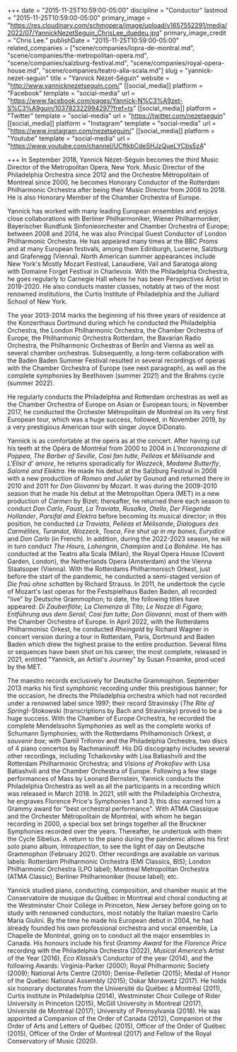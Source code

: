 +++
date = "2015-11-25T10:59:00-05:00"
discipline = "Conductor"
lastmod = "2015-11-25T10:59:00-05:00"
primary_image = "https://res.cloudinary.com/schmopera/image/upload/v1657552291/media/2022/07/YannickNezetSeguin_ChrisLee_duedeu.jpg"
primary_image_credit = "Chris Lee."
publishDate = "2015-11-25T10:59:00-05:00"
related_companies = ["scene/companies/lopra-de-montral.md", "scene/companies/the-metropolitan-opera.md", "scene/companies/salzburg-festival.md", "scene/companies/royal-opera-house.md", "scene/companies/teatro-alla-scala.md"]
slug = "yannick-nezet-seguin"
title = "Yannick Nézet-Séguin"
website = "http://www.yannicknezetseguin.com/"
[[social_media]]
platform = "Facebook"
template = "social-media"
url = "https://www.facebook.com/pages/Yannick-N%C3%A9zet-S%C3%A9guin/103782322994297?fref=ts"
[[social_media]]
platform = "Twitter"
template = "social-media"
url = "https://twitter.com/nezetseguin"
[[social_media]]
platform = "Instagram"
template = "social-media"
url = "https://www.instagram.com/nezetseguin/"
[[social_media]]
platform = "Youtube"
template = "social-media"
url = "https://www.youtube.com/channel/UCftkbCdeSHJzQueLYCbs5zA"

+++
In September 2018, Yannick Nézet-Séguin becomes the third Music Director of the Metropolitan Opera, New York. Music Director of the Philadelphia Orchestra since 2012 and the Orchestre Métropolitain of Montreal since 2000, he becomes Honorary Conductor of the Rotterdam Philharmonic Orchestra after being their Music Director from 2008 to 2018. He is also Honorary Member of the Chamber Orchestra of Europe.

Yannick has worked with many leading European ensembles and enjoys close collaborations with Berliner Philharmoniker, Wiener Philharmoniker, Bayerischer Rundfunk Sinfonieorchester and Chamber Orchestra of Europe; between 2008 and 2014, he was also Principal Guest Conductor of London Philharmonic Orchestra. He has appeared many times at the BBC Proms and at many European festivals, among them Edinburgh, Lucerne, Salzburg and Grafenegg (Vienna). North American summer appearances include New York's Mostly Mozart Festival, Lanaudiere, Vail and Saratoga along with Domaine Forget Festival in Charlevoix. With the Philadelphia Orchestra, he goes regularly to Carnegie Hall where he has been Perspectives Artist in 2019-2020. He also conducts master classes, notably at two of the most renowned institutions, the Curtis Institute of Philadelphia and the Julliard School of New York.

The year 2013-2014 marks the beginning of his three years of residence at the Konzerthaus Dortmund during which he conducted the Philadelphia Orchestra, the London Philharmonic Orchestra, the Chamber Orchestra of Europe, the Philharmonic Orchestra Rotterdam, the Bavarian Radio Orchestra, the Philharmonic Orchestras of Berlin and Vienna as well as several chamber orchestras. Subsequently, a long-term collaboration with the Baden Baden Summer Festival resulted in several recordings of operas with the Chamber Orchestra of Europe (see next paragraph), as well as the complete symphonies by Beethoven (summer 2021) and the Brahms cycle (summer 2022).

He regularly conducts the Philadelphia and Rotterdam orchestras as well as the Chamber Orchestra of Europe on Asian or European tours; in November 2017, he conducted the Orchester Métropolitain de Montréal on its very first European tour, which was a huge success, followed, in November 2019, by a very prestigious American tour with singer Joyce DiDonato.

Yannick is as comfortable at the opera as at the concert. After having cut his teeth at the Opéra de Montréal from 2000 to 2004 in _L'Incoronazione di Poppea_, _The Barber of Seville_, _Cosi fan tutte_, _Pelléas et Mélisande_ and _L'Elisir d' amore_, he returns sporadically for _Wozzeck_, _Madame Butterfly_, _Salomé and Elektra_. He made his debut at the Salzburg Festival in 2008 with a new production of _Romeo and Juliet_ by Gounod and returned there in 2010 and 2011 for _Don Giovanni_ by Mozart. It was during the 2009-2010 season that he made his debut at the Metropolitan Opera (MET) in a new production of _Carmen_ by Bizet; thereafter, he returned there each season to conduct _Don Carlo_, _Faust_, _La Traviata_, _Rusalka_, _Otello_, _Der Fliegende Hollander_, _Parsifal and Elektra_ before becoming its musical director; in this position, he conducted _La Traviata_, _Pelléas et Mélisande_, _Dialogues des Carmélites_, _Turandot_, _Wozzeck_, _Tosca_, _Fire shut up in my bones_, _Eurydice_ and _Don Carlo_ (in French). In addition, during the 2022-2023 season, he will in turn conduct _The Hours_, _Lohengrin_, _Champion_ and _La Bohême_. He has conducted at the Teatro alla Scala (Milan), the Royal Opera House (Covent Garden, London), the Netherlands Opera (Amsterdam) and the Vienna Staatsoper (Vienna). With the Rotterdams Philharmonisch Orkest, just before the start of the pandemic, he conducted a semi-staged version of _Die fraù ohne schatten_ by Richard Strauss. In 2011, he undertook the cycle of Mozart's last operas for the Festspielhaus Baden Baden, all recorded "live" by Deutsche Grammophon; to date, the following titles have appeared: _Di Zauberflöte_; _La Clemenza di Tito_; _Le Nozze di Figaro_; _Entführung aus dem Serail_; _Cosi fan tutte_; _Don Giovanni_, most of them with the Chamber Orchestra of Europe. In April 2022, with the Rotterdams Philharmonisc Orkest, he conducted _Rheingold_ by Richard Wagner in concert version during a tour in Rotterdam, Paris, Dortmund and Baden Baden which drew the highest praise to the entire production. Several films or sequences have been shot on his career, the most complete, released in 2021, entitled "Yannick, an Artist's Journey" by Susan Froamke, prod uced  
by the MET.

The maestro records exclusively for Deutsche Grammophon. September 2013 marks his first symphonic recording under this prestigious banner; for the occasion, he directs the Philadelphia orchestra which had not recorded under a renowned label since 1997; their record Stravinsky (_The Rite of Spring_)-Stokowski (transcriptions by Bach and Stravinsky) proved to be a huge success. With the Chamber of Europe Orchestra, he recorded the complete Mendelssohn Symphonies as well as the complete works of Schumann Symphonies; with the Rotterdams Philhamonisch Orkest, _a souvenir box_; with Daniil Trifonov and the Philadelphia Orchestra, two discs of 4 piano concertos by Rachmaninoff. His DG discography includes several other recordings, including Tchaikovsky with Lisa Batiashvili and the Rotterdam Philharmonic Orchestra; and _Visions of Prokofiev_ with Lisa Batiashvili and the Chamber Orchestra of Europe. Following a few stage performances of Mass by Leonard Bernstein, Yannick conducts the Philadelphia Orchestra as well as all the participants in a recording which was released in March 2018. In 2021, still with the Philadelphia Orchestra, he engraves Florence Price's Symphonies 1 and 3; this disc earned him a Grammy award for "best orchestral performance". With ATMA Classique and the Orchester Métropolitain de Montréal, with whom he began recording in 2000, a special box set brings together all the Bruckner Symphonies recorded over the years. Thereafter, he undertook with them the Cycle Sibelius. A return to the piano during the pandemic allows his first solo piano album, _Introspection_, to see the light of day on Deutsche Grammophon (February 2021). Other recordings are available on various labels: Rotterdam Philharmonic Orchestra (EMI Classics, BIS); London Philharmonic Orchestra (LPO label); Montreal Metropolitan Orchestra (ATMA Classic); Berliner Philharmoniker (house label); etc.

Yannick studied piano, conducting, composition, and chamber music at the Conservatoire de musique du Québec in Montreal and choral conducting at the Westminster Choir College in Princeton, New Jersey before going on to study with renowned conductors, most notably the Italian maestro Carlo Maria Giulini. By the time he made his European debut in 2004, he had already founded his own professional orchestra and vocal ensemble, La Chapelle de Montréal, going on to conduct all the major ensembles in Canada. His honours include his first _Grammy Award_ for the _Florence Price_ recording with the Philadelphia Orchestra (2022), _Musical America_’s Artist of the Year (2016), _Eco Klassik_’s Conductor of the year (2014), and the following Awards: Virginia-Parker (2000); Royal Philharmonic Society (2009); National Arts Centre (2010); Denise-Pelletier (2015); Medal of Honor of the Quebec National Assembly (2015); Oskar Morawetz (2017). He holds six honorary doctorates from the Université du Québec à Montréal (2011), Curtis Institute in Philadelphia (2014), Westminster Choir College of Rider University in Princeton (2015), McGill University in Montreal (2017), Université de Montréal (2017); University of Pennsylvania (2018). He was appointed a Companion of the Order of Canada (2012), Companion ot the Order of Arts and Letters of Québec (2015), Officer of the Order of Québec (2015), Officer of the Order of Montreal (2017) and Fellow of the Royal Conservatory of Music (2020).